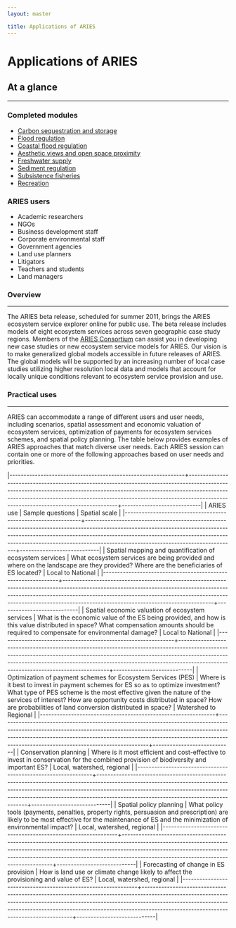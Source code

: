 ```yaml
---
layout: master

title: Applications of ARIES
---
```

# Applications of ARIES

<div id="about-sidebar" markdown="1">

## At a glance
---------------

### Completed modules

* [Carbon sequestration and storage](/modules/carbon.html)
* [Flood regulation](/modules/flood.html)
* [Coastal flood regulation](/modules/coast.html)
* [Aesthetic views and open space proximity](/modules/aesth.html)
* [Freshwater supply](/modules/water.html)
* [Sediment regulation](/modules/soil.html)
* [Subsistence fisheries](/modules/fish.html)
* [Recreation](/modules/rec.html)

### ARIES users

* Academic researchers
* NGOs
* Business development staff
* Corporate environmental staff
* Government agencies
* Land use planners
* Litigators
* Teachers and students
* Land managers

</div>

<div id="about-content" markdown="1">

### Overview
-------------

The ARIES beta release, scheduled for summer 2011, brings the ARIES
ecosystem service explorer online for public use.  The beta release
includes models of eight ecosystem services across seven geographic
case study regions.  Members of the [ARIES
Consortium](/about/ariesteam.html) can assist you in developing new
case studies or new ecosystem service models for ARIES. Our vision is
to make generalized global models accessible in future releases of
ARIES.  The global models will be supported by an increasing number of
local case studies utilizing higher resolution local data and models
that account for locally unique conditions relevant to ecosystem
service provision and use.

### Practical uses
-------------------

ARIES can accommodate a range of different users and user needs,
including scenarios, spatial assessment and economic valuation of
ecosystem services, optimization of payments for ecosystem services
schemes, and spatial policy planning. The table below provides
examples of ARIES approaches that match diverse user needs. Each ARIES
session can contain one or more of the following approaches based on
user needs and priorities.

|--------------------------------------------------------------+-----------------------------------------------------------------------------------------------------------------------------------------------------------------------------------------------------------------------------------------------------------------------------------------------+----------------------------|
| ARIES use                                                    | Sample questions                                                                                                                                                                                                                                                                              | Spatial scale              |
|--------------------------------------------------------------+-----------------------------------------------------------------------------------------------------------------------------------------------------------------------------------------------------------------------------------------------------------------------------------------------+----------------------------|
| Spatial mapping and quantification of ecosystem services     | What ecosystem services are being provided and where on the landscape are they provided? Where are the beneficiaries of ES located?                                                                                                                                                           | Local to National          |
|--------------------------------------------------------------+-----------------------------------------------------------------------------------------------------------------------------------------------------------------------------------------------------------------------------------------------------------------------------------------------+----------------------------|
| Spatial economic valuation of ecosystem services             | What is the economic value of the ES being provided, and how is this value distributed in space? What compensation amounts should be required to compensate for environmental damage?                                                                                                         | Local to National          |
|--------------------------------------------------------------+-----------------------------------------------------------------------------------------------------------------------------------------------------------------------------------------------------------------------------------------------------------------------------------------------+----------------------------|
| Optimization of payment schemes for Ecosystem Services (PES) | Where is it best to invest in payment schemes for ES so as to optimize investment? What type of PES scheme is the most effective given the nature of the services of interest? How are opportunity costs distributed in space? How are probabilities of land conversion distributed in space? | Watershed to Regional      |
|--------------------------------------------------------------+-----------------------------------------------------------------------------------------------------------------------------------------------------------------------------------------------------------------------------------------------------------------------------------------------+----------------------------|
| Conservation planning                                        | Where is it most efficient and cost-effective to invest in conservation for the combined provision of biodiversity and important ES?                                                                                                                                                          | Local, watershed, regional |
|--------------------------------------------------------------+-----------------------------------------------------------------------------------------------------------------------------------------------------------------------------------------------------------------------------------------------------------------------------------------------+----------------------------|
| Spatial policy planning                                      | What policy tools (payments, penalties, property rights, persuasion and prescription) are likely to be most effective for the maintenance of ES and the minimization of environmental impact?                                                                                                 | Local, watershed, regional |
|--------------------------------------------------------------+-----------------------------------------------------------------------------------------------------------------------------------------------------------------------------------------------------------------------------------------------------------------------------------------------+----------------------------|
| Forecasting of change in ES provision                        | How is land use or climate change likely to affect the provisioning and value of ES?                                                                                                                                                                                                          | Local, watershed, regional |
|--------------------------------------------------------------+-----------------------------------------------------------------------------------------------------------------------------------------------------------------------------------------------------------------------------------------------------------------------------------------------+----------------------------|

</div>
